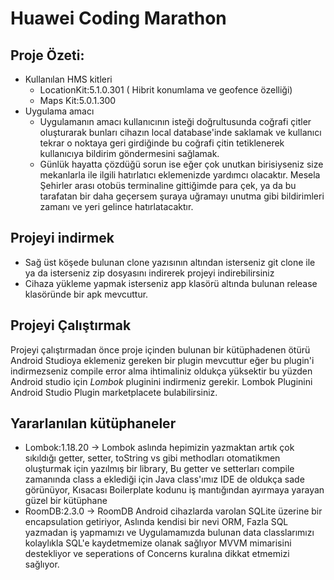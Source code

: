 # Huawei Coding Marathon 
## Proje Özeti: 
  * Kullanılan HMS kitleri
    * LocationKit:5.1.0.301 ( Hibrit konumlama ve geofence özelliği)
    * Maps Kit:5.0.1.300
  * Uygulama amacı 
    * Uygulamanın amacı kullanıcının isteği doğrultusunda coğrafi çitler oluşturarak bunları cihazın local database'inde saklamak ve kullanıcı tekrar o noktaya geri girdiğinde bu coğrafi çitin tetiklenerek kullanıcıya bildirim göndermesini sağlamak.
    * Günlük hayatta çözdüğü sorun ise eğer çok unutkan birisiyseniz size mekanlarla ile ilgili hatırlatıcı eklemenizde yardımcı olacaktır. Mesela Şehirler arası otobüs terminaline gittiğimde para çek, ya da bu tarafatan bir daha geçersem şuraya uğramayı unutma gibi bildirimleri zamanı ve yeri gelince hatırlatacaktır.
## Projeyi indirmek
  * Sağ üst köşede bulunan clone yazısının altından isterseniz git clone ile ya da isterseniz zip dosyasını indirerek projeyi indirebilirsiniz
  * Cihaza yükleme yapmak isterseniz app klasörü altında bulunan release klasöründe bir apk mevcuttur.
## Projeyi Çalıştırmak
  Projeyi çalıştırmadan önce proje içinden bulunan bir kütüphadenen ötürü Android Studioya eklemeniz gereken bir plugin mevcuttur eğer bu plugin'i indirmezseniz compile error alma ihtimaliniz oldukça yüksektir bu yüzden Android studio için *Lombok* pluginini indirmeniz gerekir. Lombok Pluginini Android Studio Plugin marketplacete bulabilirsiniz.
## Yararlanılan kütüphaneler
  * Lombok:1.18.20 -> Lombok aslında hepimizin yazmaktan artık çok sıkıldığı getter, setter, toString vs gibi methodları otomatikmen oluşturmak için yazılmış bir library, Bu getter ve setterları compile zamanında class a eklediği için Java class'ımız IDE de oldukça sade görünüyor, Kısacası Boilerplate kodunu iş mantığından ayırmaya yarayan güzel bir kütüphane
  *  RoomDB:2.3.0 -> RoomDB Android cihazlarda varolan SQLite üzerine bir encapsulation getiriyor, Aslında kendisi bir nevi ORM, Fazla SQL yazmadan iş yapmamızı ve Uygulamamızda bulunan data classlarımızı kolaylıkla SQL'e kaydetmemize olanak sağlıyor MVVM mimarisini destekliyor ve seperations of Concerns kuralına dikkat etmemizi sağlıyor.
